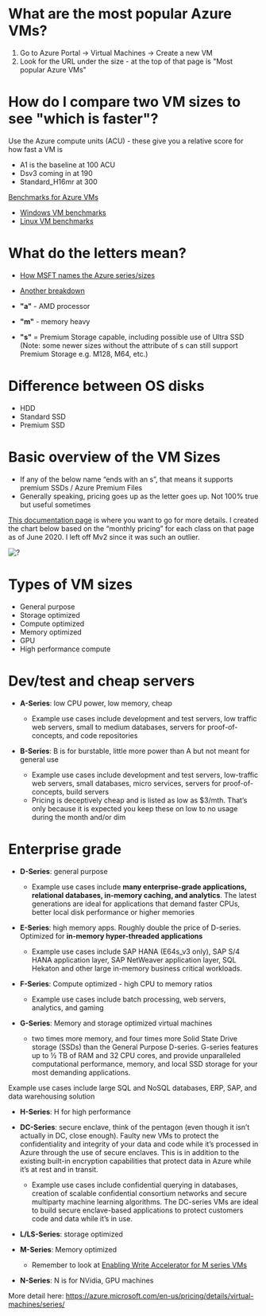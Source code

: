 # What are the most popular Azure VMs?

1. Go to Azure Portal -> Virtual Machines -> Create a new VM
2. Look for the URL under the size - at the top of that page is "Most popular Azure VMs"

# How do I compare two VM sizes to see "which is faster"?

Use the Azure compute units (ACU) - these give you a relative score for how fast a VM is
- A1 is the baseline at 100 ACU
- Dsv3 coming in at 190
- Standard_H16mr at 300

[Benchmarks for Azure VMs](https://docs.microsoft.com/en-us/azure/virtual-machines/sizes#benchmark-scores)
- [Windows VM benchmarks](https://docs.microsoft.com/en-us/azure/virtual-machines/windows/compute-benchmark-scores)
- [Linux VM benchmarks](https://docs.microsoft.com/en-us/azure/virtual-machines/linux/compute-benchmark-scores)

# What do the letters mean?

- [How MSFT names the Azure series/sizes](https://docs.microsoft.com/en-us/azure/virtual-machines/vm-naming-conventions)
- [Another breakdown](https://serverfault.com/questions/1030897/what-do-the-lowercase-letters-in-azure-vm-sizes-mean)

- **"a"** - AMD processor
- **"m"** - memory heavy
- **"s"** = Premium Storage capable, including possible use of Ultra SSD (Note: some newer sizes without the attribute of s can still support Premium Storage e.g. M128, M64, etc.)

# Difference between OS disks

- HDD
- Standard SSD 
- Premium SSD 

# Basic overview of the VM Sizes

- If any of the below name “ends with an s”, that means it supports premium SSDs / Azure Premium Files
- Generally speaking, pricing goes up as the letter goes up. Not 100% true but useful sometimes 

[This documentation page](https://azure.microsoft.com/en-us/pricing/details/virtual-machines/series/) is where you want to go for more details. I created the chart below based on the “monthly pricing” for each class on that page as of June 2020. I left off Mv2 since it was such an outlier. 

![?](https://i.imgur.com/TrhYTwj_d.jpg?maxwidth=640&shape=thumb&fidelity=medium)

# Types of VM sizes

- General purpose
- Storage optimized
- Compute optimized
- Memory optimized
- GPU
- High performance compute

# Dev/test and cheap servers
- **A-Series**: low CPU power, low memory, cheap
   - Example use cases include development and test servers, low traffic web servers, small to medium databases, servers for proof-of-concepts, and code repositories
   
- **B-Series**: B is for burstable, little more power than A but not meant for general use
   - Example use cases include development and test servers, low-traffic web servers, small databases, micro services, servers for proof-of-concepts, build servers
   - Pricing is deceptively cheap and is listed as low as $3/mth. That’s only because it is expected you keep these on low to no usage during the month and/or dim
   
# Enterprise grade

- **D-Series**: general purpose
   - Example use cases include **many enterprise-grade applications, relational databases, in-memory caching, and analytics**. The latest generations are ideal for applications that demand faster CPUs, better local disk performance or higher memories
   
- **E-Series**: high memory apps. Roughly double the price of D-series. Optimized for **in-memory hyper-threaded applications**
   - Example use cases include SAP HANA (E64s_v3 only), SAP S/4 HANA application layer, SAP NetWeaver application layer, SQL Hekaton and other large in-memory business critical workloads.

- **F-Series**: Compute optimized - high CPU to memory ratios
    - Example use cases include batch processing, web servers, analytics, and gaming
    
- **G-Series**: Memory and storage optimized virtual machines
    - two times more memory, and four times more Solid State Drive storage (SSDs) than the General Purpose D-series. G-series features up to ½ TB of RAM and 32 CPU cores, and provide unparalleled computational performance, memory, and local SSD storage for your most demanding applications.

Example use cases include large SQL and NoSQL databases, ERP, SAP, and data warehousing solution

- **H-Series**: H for high performance

- **DC-Series**: secure enclave, think of the pentagon (even though it isn’t actually in DC, close enough). Faulty new VMs to protect the confidentiality and integrity of your data and code while it’s processed in Azure through the use of secure enclaves. This is in addition to the existing built-in encryption capabilities that protect data in Azure while it’s at rest and in transit.
   - Example use cases include confidential querying in databases, creation of scalable confidential consortium networks and secure multiparty machine learning algorithms. The DC-series VMs are ideal to build secure enclave-based applications to protect customers code and data while it’s in use.

- **L/LS-Series**: storage optimized

- **M-Series**: Memory optimized
     - Remember to look at [Enabling Write Accelerator for M series VMs](https://docs.microsoft.com/en-us/azure/virtual-machines/how-to-enable-write-accelerator)

- **N-Series**: N is for NVidia, GPU machines

More detail here: https://azure.microsoft.com/en-us/pricing/details/virtual-machines/series/
